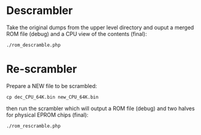 # Descrambler

Take the original dumps from the upper level directory and ouput a merged ROM file (debug) and a CPU view of the contents (final):

```
./rom_descramble.php
```

# Re-scrambler

Prepare a NEW file to be scrambled:

```
cp dec_CPU_64K.bin new_CPU_64K.bin
```

then run the scrambler which will output a ROM file (debug) and two halves for physical EPROM chips (final):

```
./rom_rescramble.php
```

